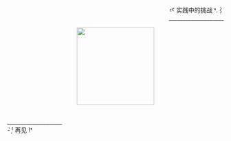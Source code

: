 
<div align="right" >
  
  <p>
  ꜥꜤ  实践中的挑战 ❛.⌇ <br>____________________
  </p>
  
</div> 

</div> 

<div align="center" >

  <img height="180px" src="https://github.com/LlynS2/Java_Challenges/assets/86667062/2265ddc9-6fd9-4d67-991a-bc2483952728"><br><br>
  
</div>

<div>

   <p>
     ____________________<br> - ̗̀⁽ 再见 !❜
   </p>
  
</div>


